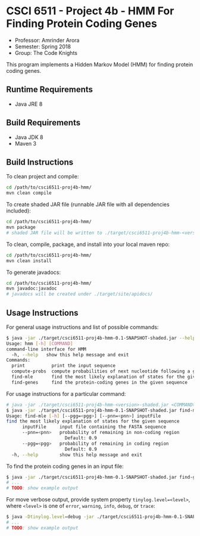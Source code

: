 # CSCI 6511 - Project 4b - HMM For Finding Protein Coding Genes

* Professor: Amrinder Arora
* Semester: Spring 2018
* Group: The Code Knights

This program implements a Hidden Markov Model (HMM) for finding protein coding genes.

## Runtime Requirements

* Java JRE 8

## Build Requirements

* Java JDK 8
* Maven 3

## Build Instructions

To clean project and compile:

```bash
cd /path/to/csci6511-proj4b-hmm/
mvn clean compile
```

To create shaded JAR file (runnable JAR file with all dependencies included):

```bash
cd /path/to/csci6511-proj4b-hmm/
mvn package
# shaded JAR file will be written to ./target/csci6511-proj4b-hmm-<version>-shaded.jar
```

To clean, compile, package, and install into your local maven repo:

```bash
cd /path/to/csci6511-proj4b-hmm/
mvn clean install
```

To generate javadocs:

```bash
cd /path/to/csci6511-proj4b-hmm/
mvn javadoc:javadoc
# javadocs will be created under ./target/site/apidocs/
```

## Usage Instructions

For general usage instructions and list of possible commands:

```bash
$ java -jar ./target/csci6511-proj4b-hmm-0.1-SNAPSHOT-shaded.jar --help
Usage: hmm [-h] [COMMAND]
command-line interface for HMM
  -h, --help   show this help message and exit
Commands:
  print          print the input sequence
  compute-probs  compute probabilities of next nucleotide following a given sequence
  find-mle       find the most likely explanation of states for the given sequence
  find-genes     find the protein-coding genes in the given sequence
```

For usage instructions for a particular command:

```bash
# java -jar ./target/csci6511-proj4b-hmm-<version>-shaded.jar <COMMAND> --help
$ java -jar ./target/csci6511-proj4b-hmm-0.1-SNAPSHOT-shaded.jar find-mle --help
Usage: find-mle [-h] [--pgg=<pgg>] [--pnn=<pnn>] inputFile
find the most likely explanation of states for the given sequence
      inputFile     input file containing the FASTA sequence
      --pnn=<pnn>   probability of remaining in non-coding region
                      Default: 0.9
      --pgg=<pgg>   probability of remaining in coding region
                      Default: 0.9
  -h, --help        show this help message and exit
```

To find the protein coding genes in an input file:

```bash
$ java -jar ./target/csci6511-proj4b-hmm-0.1-SNAPSHOT-shaded.jar find-genes ./src/main/resources/1_39675.txt
# ...
# TODO: show example output
```

For move verbose output, provide system property `tinylog.level=<level>`, where `<level>` is one of `error`, `warning`, `info`, `debug`, or `trace`:

```bash
$ java -Dtinylog.level=debug -jar ./target/csci6511-proj4b-hmm-0.1-SNAPSHOT-shaded.jar find-genes ./src/main/resources/1_39675.txt
# ...
# TODO: show example output
```
